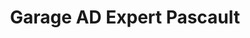 ---
title: "Garage AD Expert Pascault"
url: /charolles/garage-ad-expert-pascault/
shop: réparation de voitures
---